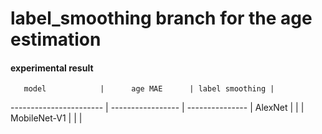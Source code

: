 # label_smoothing branch for the age estimation


#### experimental result

       model            |      age MAE      | label smoothing |
----------------------- | ----------------- | --------------- |
AlexNet                 |                   |                 |                   
MobileNet-V1            |                   |                 |                   
